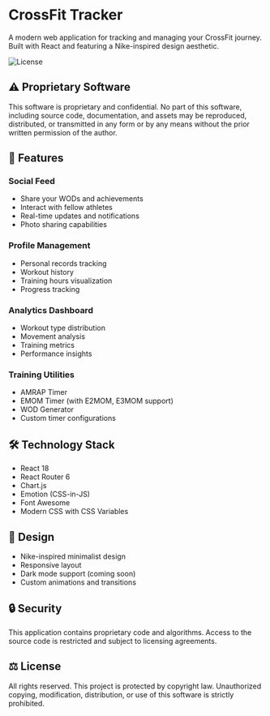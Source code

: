 # CrossFit Tracker

A modern web application for tracking and managing your CrossFit journey. Built with React and featuring a Nike-inspired design aesthetic.

![License](https://img.shields.io/badge/License-Proprietary-red.svg)

## ⚠️ Proprietary Software

This software is proprietary and confidential. No part of this software, including source code, documentation, and assets may be reproduced, distributed, or transmitted in any form or by any means without the prior written permission of the author.

## 🚀 Features

### Social Feed
- Share your WODs and achievements
- Interact with fellow athletes
- Real-time updates and notifications
- Photo sharing capabilities

### Profile Management
- Personal records tracking
- Workout history
- Training hours visualization
- Progress tracking

### Analytics Dashboard
- Workout type distribution
- Movement analysis
- Training metrics
- Performance insights

### Training Utilities
- AMRAP Timer
- EMOM Timer (with E2MOM, E3MOM support)
- WOD Generator
- Custom timer configurations

## 🛠 Technology Stack

- React 18
- React Router 6
- Chart.js
- Emotion (CSS-in-JS)
- Font Awesome
- Modern CSS with CSS Variables

## 🎨 Design

- Nike-inspired minimalist design
- Responsive layout
- Dark mode support (coming soon)
- Custom animations and transitions

## 🔒 Security

This application contains proprietary code and algorithms. Access to the source code is restricted and subject to licensing agreements.

## ⚖️ License

All rights reserved. This project is protected by copyright law. Unauthorized copying, modification, distribution, or use of this software is strictly prohibited.
